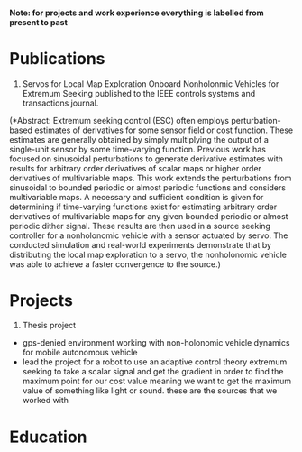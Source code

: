 
#### Note: for projects and work experience everything is labelled from present to past


# Publications
1) Servos for Local Map Exploration Onboard Nonholonmic Vehicles for Extremum Seeking
   published to the IEEE controls systems and transactions journal.
   
(*Abstract:
Extremum seeking control (ESC) often employs perturbation-based estimates of derivatives for some sensor field or cost function. These estimates are generally obtained by simply multiplying the output of a single-unit sensor by some time-varying function. Previous work has focused on sinusoidal perturbations to generate derivative estimates with results for arbitrary order derivatives of scalar maps or higher order derivatives of multivariable maps.  This work extends the perturbations from sinusoidal to bounded periodic or almost periodic functions and considers multivariable maps. A necessary and sufficient condition is given for determining if time-varying functions exist for estimating arbitrary order derivatives of multivariable maps for any given bounded periodic or almost periodic dither signal. These results are then used in a source seeking controller for a nonholonomic vehicle with a sensor actuated by servo. The conducted simulation and real-world experiments demonstrate that by distributing the local map exploration to a servo, the nonholonomic vehicle was able to achieve a faster convergence to the source.)
   
# Projects

1) Thesis project
- gps-denied environment working with non-holonomic vehicle dynamics for mobile autonomous vehicle
- lead the project for a robot to use an adaptive control theory extremum seeking to take a scalar signal and get the gradient in order to find the maximum point for our cost value meaning we want to get the maximum value of something like light or sound. these are the sources that we worked with

# Education

# 
